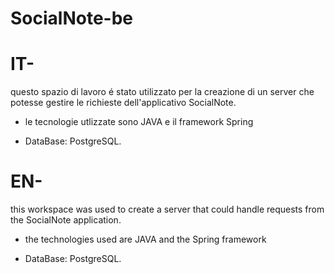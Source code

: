# SocialNote-be
# IT-
questo spazio di lavoro é stato utilizzato per la creazione di un server che potesse gestire le richieste dell'applicativo SocialNote.

- le tecnologie utlizzate sono JAVA e il framework Spring
  
- DataBase: PostgreSQL.

# EN-

this workspace was used to create a server that could handle requests from the SocialNote application.

- the technologies used are JAVA and the Spring framework

 - DataBase: PostgreSQL.
